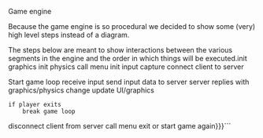 Game engine

Because the game engine is so procedural we decided to
show some (very) high level steps instead of a diagram.

The steps below are meant to show interactions between the
various segments in the engine and the order in which things
will be executed.init graphics
init physics
call menu
init input capture
connect client to server

Start game loop
	receive input
	send input data to server
	server replies with graphics/physics change
	update UI/graphics
	
	if player exits
		break game loop
	
disconnect client from server
call menu
exit or start game again}}}```